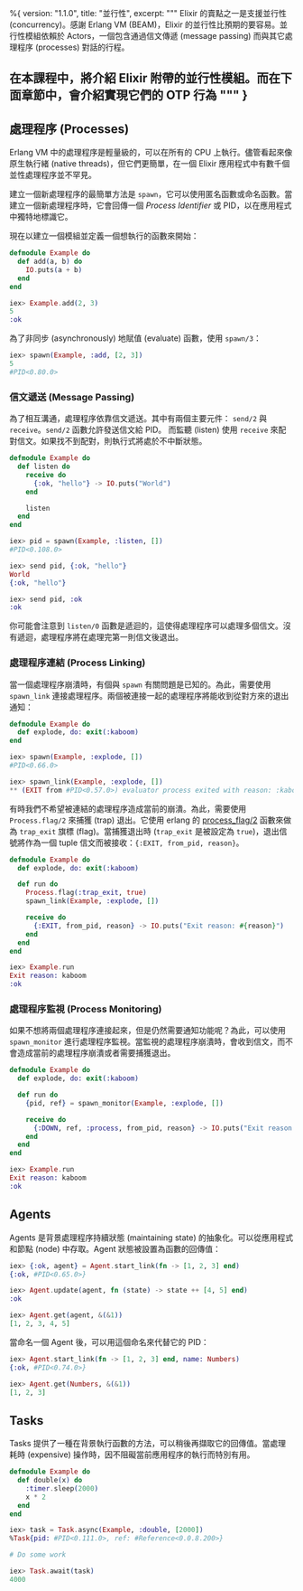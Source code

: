 %{
  version: "1.1.0",
  title: "並行性",
  excerpt: """
  Elixir 的賣點之一是支援並行性 (concurrency)。感謝 Erlang VM (BEAM)，Elixir 的並行性比預期的要容易。並行性模組依賴於 Actors，一個包含通過信文傳遞 (message passing) 而與其它處理程序 (processes) 對話的行程。
  
  在本課程中，將介紹 Elixir 附帶的並行性模組。而在下面章節中，會介紹實現它們的 OTP 行為
  """
}
---

## 處理程序 (Processes)

Erlang VM 中的處理程序是輕量級的，可以在所有的 CPU 上執行。儘管看起來像原生執行緒 (native threads)，但它們更簡單，在一個 Elixir 應用程式中有數千個並性處理程序並不罕見。

建立一個新處理程序的最簡單方法是 `spawn`，它可以使用匿名函數或命名函數。當建立一個新處理程序時，它會回傳一個 _Process Identifier_ 或 PID，以在應用程式中獨特地標識它。

現在以建立一個模組並定義一個想執行的函數來開始：

```elixir
defmodule Example do
  def add(a, b) do
    IO.puts(a + b)
  end
end

iex> Example.add(2, 3)
5
:ok
```

為了非同步 (asynchronously) 地賦值 (evaluate) 函數，使用 `spawn/3`：

```elixir
iex> spawn(Example, :add, [2, 3])
5
#PID<0.80.0>
```

### 信文遞送 (Message Passing)

為了相互溝通，處理程序依靠信文遞送。其中有兩個主要元件： `send/2` 與 `receive`。`send/2` 函數允許發送信文給 PID。
而監聽 (listen) 使用 `receive` 來配對信文。如果找不到配對，則執行式將處於不中斷狀態。

```elixir
defmodule Example do
  def listen do
    receive do
      {:ok, "hello"} -> IO.puts("World")
    end

    listen
  end
end

iex> pid = spawn(Example, :listen, [])
#PID<0.108.0>

iex> send pid, {:ok, "hello"}
World
{:ok, "hello"}

iex> send pid, :ok
:ok
```

你可能會注意到 `listen/0` 函數是遞迴的，這使得處理程序可以處理多個信文。沒有遞迴，處理程序將在處理完第一則信文後退出。

### 處理程序連結 (Process Linking)

當一個處理程序崩潰時，有個與 `spawn` 有關問題是已知的。為此，需要使用 `spawn_link` 連接處理程序。兩個被連接一起的處理程序將能收到從對方來的退出通知：

```elixir
defmodule Example do
  def explode, do: exit(:kaboom)
end

iex> spawn(Example, :explode, [])
#PID<0.66.0>

iex> spawn_link(Example, :explode, [])
** (EXIT from #PID<0.57.0>) evaluator process exited with reason: :kaboom
```

有時我們不希望被連結的處理程序造成當前的崩潰。為此，需要使用 `Process.flag/2` 來捕獲 (trap) 退出。它使用 erlang 的 [process_flag/2](http://erlang.org/doc/man/erlang.html#process_flag-2) 函數來做為 `trap_exit` 旗標 (flag)。當捕獲退出時 (`trap_exit` 是被設定為 `true`)，退出信號將作為一個 tuple 信文而被接收：`{:EXIT, from_pid, reason}`。

```elixir
defmodule Example do
  def explode, do: exit(:kaboom)

  def run do
    Process.flag(:trap_exit, true)
    spawn_link(Example, :explode, [])

    receive do
      {:EXIT, from_pid, reason} -> IO.puts("Exit reason: #{reason}")
    end
  end
end

iex> Example.run
Exit reason: kaboom
:ok
```

### 處理程序監視 (Process Monitoring)

如果不想將兩個處理程序連接起來，但是仍然需要通知功能呢？為此，可以使用 `spawn_monitor` 進行處理程序監視。當監視的處理程序崩潰時，會收到信文，而不會造成當前的處理程序崩潰或者需要捕獲退出。

```elixir
defmodule Example do
  def explode, do: exit(:kaboom)

  def run do
    {pid, ref} = spawn_monitor(Example, :explode, [])

    receive do
      {:DOWN, ref, :process, from_pid, reason} -> IO.puts("Exit reason: #{reason}")
    end
  end
end

iex> Example.run
Exit reason: kaboom
:ok
```

## Agents

Agents 是背景處理程序持續狀態 (maintaining state) 的抽象化。可以從應用程式和節點 (node) 中存取。Agent 狀態被設置為函數的回傳值：

```elixir
iex> {:ok, agent} = Agent.start_link(fn -> [1, 2, 3] end)
{:ok, #PID<0.65.0>}

iex> Agent.update(agent, fn (state) -> state ++ [4, 5] end)
:ok

iex> Agent.get(agent, &(&1))
[1, 2, 3, 4, 5]
```

當命名一個 Agent 後，可以用這個命名來代替它的 PID：

```elixir
iex> Agent.start_link(fn -> [1, 2, 3] end, name: Numbers)
{:ok, #PID<0.74.0>}

iex> Agent.get(Numbers, &(&1))
[1, 2, 3]
```

## Tasks

Tasks 提供了一種在背景執行函數的方法，可以稍後再擷取它的回傳值。當處理耗時 (expensive) 操作時，因不阻礙當前應用程序的執行而特別有用。

```elixir
defmodule Example do
  def double(x) do
    :timer.sleep(2000)
    x * 2
  end
end

iex> task = Task.async(Example, :double, [2000])
%Task{pid: #PID<0.111.0>, ref: #Reference<0.0.8.200>}

# Do some work

iex> Task.await(task)
4000
```
